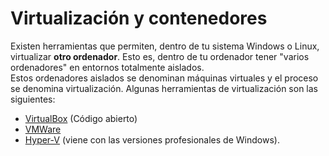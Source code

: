 # Virtualización y contenedores
Existen herramientas que permiten, dentro de tu sistema Windows o Linux, virtualizar **otro ordenador**. Esto es, dentro de tu ordenador tener "varios ordenadores" en entornos totalmente aislados. <br>
Estos ordenadores aislados se denominan máquinas virtuales y el proceso se denomina virtualización.
Algunas herramientas de virtualización son las siguientes:

- [VirtualBox](https://www.virtualbox.org/) (Código abierto)
- [VMWare](https://www.vmware.com/es/products/workstation-player.html)
- [Hyper-V](https://docs.microsoft.com/es-es/virtualization/hyper-v-on-windows/about/) (viene con las versiones profesionales de Windows).
<br>
